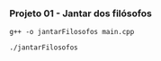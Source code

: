 ### Projeto 01 - Jantar dos filósofos

```
g++ -o jantarFilosofos main.cpp
```
```
./jantarFilosofos
```
